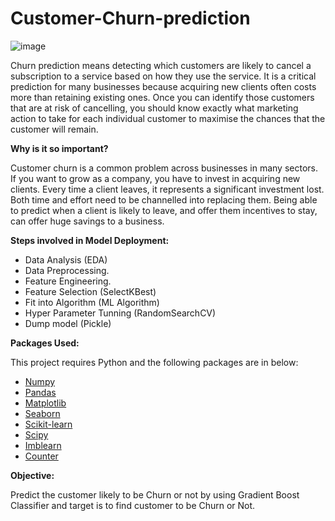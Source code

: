 # Customer-Churn-prediction

![image](https://github.com/piyushmahajan001/Customer-Churn-prediction/assets/166121676/14650815-4baa-4205-8a4e-9408d0f9dd99)


Churn prediction means detecting which customers are likely to cancel a subscription to a service based on how they use the service. It is a critical prediction for many businesses because acquiring new clients often costs more than retaining existing ones. Once you can identify those customers that are at risk of cancelling, you should know exactly what marketing action to take for each individual customer to maximise the chances that the customer will remain.

**Why is it so important?**

Customer churn is a common problem across businesses in many sectors. If you want to grow as a company, you have to invest in acquiring new clients. Every time a client leaves, it represents a significant investment lost. Both time and effort need to be channelled into replacing them. Being able to predict when a client is likely to leave, and offer them incentives to stay, can offer huge savings to a business.

**Steps involved in Model Deployment:**

* Data Analysis (EDA)
* Data Preprocessing.
* Feature Engineering.
* Feature Selection (SelectKBest)
* Fit into Algorithm (ML Algorithm)
* Hyper Parameter Tunning (RandomSearchCV)
* Dump model (Pickle)

**Packages Used:**

This project requires Python and the following packages are in below:

* [Numpy](https://numpy.org/)
* [Pandas](https://pandas.pydata.org/)
* [Matplotlib](https://pandas.pydata.org/)
* [Seaborn](https://pandas.pydata.org/)
* [Scikit-learn](https://pandas.pydata.org/)
* [Scipy](https://scipy.org/)
* [Imblearn](https://imbalanced-learn.org/stable/)
* [Counter](https://docs.python.org/3/library/collections.html)
  
**Objective:**

Predict the customer likely to be Churn or not by using Gradient Boost Classifier and target is to find customer to be Churn or Not.
